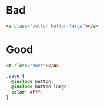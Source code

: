# Bad

```HTML
<a class="button button-large"></a>
```

# Good

```HTML
<a class="save"></a>
```

```CSS
.save {
  @include button;
  @include button-large;
  color: #fff;
}
```
